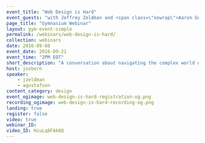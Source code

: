 ```yaml
---
event_title: "Web Design is Hard"
event_guests: "with Jeffrey Zeldman and <span class=\"nowrap\">Aaron Gustafson</span>"
page_title: "Gymnasium Webinar"
layout: gym-event-simple
permalink: /webinars/web-design-is-hard/
collection: webinars
date: 2016-09-08
event_date: 2016-09-21
event_time: "2PM EDT"
short_description: "A conversation about navigating the complex world of web design education with our friends Jeffrey Zeldman and Aaron Gustafson."
host: josborn
speaker:
    - jzeldman
    - agustafson
content_category: design
event_ogimage: web-design-is-hard-registration-og.png
recording_ogimage: web-design-is-hard-recording-og.png
landing: true
register: false
video: true
webinar_ID:
video_ID: HiuLq8FAk0Q
---
```

